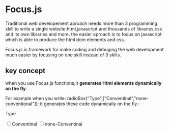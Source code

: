 # Focus.js
Traditional web developement aproach needs more than 3 programming skill to write a single website:html,javascript
and thousands of libraries,css and its own libraries and more.
the easier aproach is to focus on javascript which is able to produce the html dom elements and css.

Focus.js is framework for make coding and debuging the web development much easier by focusing
on one skill instead of 3 skills.

## key concept
when you use Focus.js functions,It **generates Html elements dynamically on the fly**.

For example when you write:
  radioBox("Type",["Conventinal","none-conventional"]);
it generates these code dynamically on the fly :
   <div>
	    <p>Type</p>
	    <input  name='rb1' type='radio'  />Conventinal</input>
		  <input  name='rb2' type='radio'  />none-Conventinal</input>
	</div>
